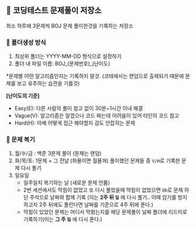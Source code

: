 ## 📌 코딩테스트 문제풀이 저장소
최소 하루에 3문제씩 BOJ 문제 풀이한것을 기록하는 저장소

### 💌 폴더생성 방식
1. 최상위 폴더는 YYYY-MM-DD 형식으로 설정하기
2. 폴더 내 파일 이름: BOJ_(문제번호)_(난이도)

*문제별 어떤 알고리즘인지는 기록하지 말것. (코테에서는 랜덤으로 출제되기 때문에 문제를 보고 유추하는 습관을 기를것)

**[난이도의 기준]**
- Easy(E): 다른 사람의 풀이 참고 없이 30분~1시간 이내 해결 
- Vague(V): 알고리즘은 알겠으나 코드 짜는데 어려움이 있어 타인의 코드 참고
- Hard(H): 아예 어떻게 접근 해야할지 감도 안잡히는 문제 

### 🥶 문제 복기 
1. 월/수/금 : 백준 3문제 풀이 (문제는 랜덤)
2. 화/목/토: 1문제 + 그 전날 (화욜이면 월욜꺼) 풀이했던 문제들 중 `V/H`로 기록한 문제 다시 풀기  
3. 일요일
    - 일주일치 복기하는 날 (새로운 문제 안품)
    - 2번 세션에서도 막힘이 없었고 또 다시 풀었을때 막힘이 없었으면 `Ok`로 문제 하단 주석으로 날짜와 함께 기록 (이는 **2주 뒤 `일`** 에 다시 풀기.. 이때 암기를 방지하고자 2주 뒤에도 풀린다면 날짜를 기준으로 4주 뒤에 푼다.)
    - 막힘이 있었던 문제는 어디서 막혔는지를 해당 문제풀이 날짜 폴더에 리드미로 기록하기(이는 **그 주 `일`** 에 다시 푼다.)